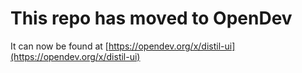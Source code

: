 # This repo has moved to OpenDev

It can now be found at [https://opendev.org/x/distil-ui](https://opendev.org/x/distil-ui)
